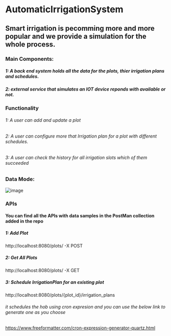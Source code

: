 # AutomaticIrrigationSystem
## Smart irrigation is pecomming more and more popular and we provide a simulation for the whole process.
### Main Components:
##### 1: A back end system holds all the data for the plots, thier irrigation plans and schedules.
##### 2: external service that simulates an IOT device reponds with available or not.

### Functionality
###### 1: A user can add and update a plot
###### 2: A user can configure more that Irrigation plan for a plot with different schedules.
###### 3: A user can check the history for all irrigation slots which of them succeeded 

### Data Mode:
![image](https://user-images.githubusercontent.com/32937105/184551706-9e590be9-72e2-471b-b998-88e3125baf46.png)


### APIs
#### You can find all the APIs with data samples in the PostMan collection added in the repo
##### 1: Add Plot
http://localhost:8080/plots/ -X POST

##### 2: Get All Plots
http://localhost:8080/plots/ -X GET

##### 3: Schedule IrrigationPlan for an existing plot 
http://localhost:8080/plots/{plot_id}/irrigation_plans

###### it schedules the hob using cron expresion and you can use the below link to generate one as you choose
https://www.freeformatter.com/cron-expression-generator-quartz.html
